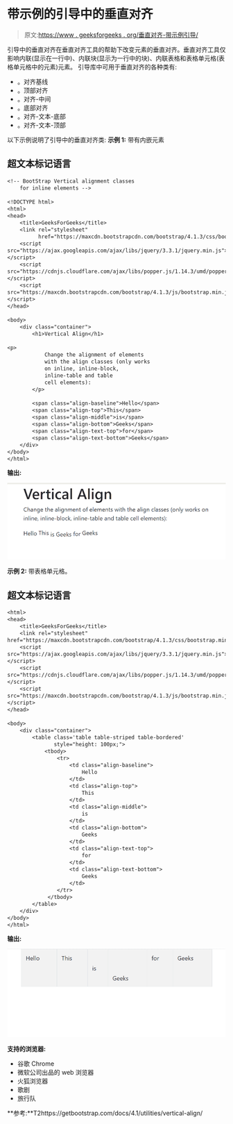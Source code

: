 # 带示例的引导中的垂直对齐

> 原文:[https://www . geeksforgeeks . org/垂直对齐-带示例引导/](https://www.geeksforgeeks.org/vertical-alignment-in-bootstrap-with-examples/)

引导中的垂直对齐在垂直对齐工具的帮助下改变元素的垂直对齐。垂直对齐工具仅影响内联(显示在一行中)、内联块(显示为一行中的块)、内联表格和表格单元格(表格单元格中的元素)元素。
引导库中可用于垂直对齐的各种类有:

*   。对齐基线
*   。顶部对齐
*   。对齐-中间
*   。底部对齐
*   。对齐-文本-底部
*   。对齐-文本-顶部

以下示例说明了引导中的垂直对齐类:
**示例 1:** 带有内嵌元素

## 超文本标记语言

```
<!-- BootStrap Vertical alignment classes
    for inline elements -->

<!DOCTYPE html>
<html>
<head>
    <title>GeeksForGeeks</title>
    <link rel="stylesheet"
          href="https://maxcdn.bootstrapcdn.com/bootstrap/4.1.3/css/bootstrap.min.css">
    <script src="https://ajax.googleapis.com/ajax/libs/jquery/3.3.1/jquery.min.js"></script>
    <script src="https://cdnjs.cloudflare.com/ajax/libs/popper.js/1.14.3/umd/popper.min.js"></script>
    <script src="https://maxcdn.bootstrapcdn.com/bootstrap/4.1.3/js/bootstrap.min.js"></script>
</head>

<body>
    <div class="container">
        <h1>Vertical Align</h1>

<p>
            Change the alignment of elements
            with the align classes (only works
            on inline, inline-block,
            inline-table and table
            cell elements):
        </p>

        <span class="align-baseline">Hello</span>
        <span class="align-top">This</span>
        <span class="align-middle">is</span>
        <span class="align-bottom">Geeks</span>
        <span class="align-text-top">for</span>
        <span class="align-text-bottom">Geeks</span>
    </div>
</body>
</html>
```

**输出:**

![](img/c616baa4166119924ebce321dc5a6578.png)

**示例 2:** 带表格单元格。

## 超文本标记语言

```
<html>
<head>
    <title>GeeksForGeeks</title>
    <link rel="stylesheet" href="https://maxcdn.bootstrapcdn.com/bootstrap/4.1.3/css/bootstrap.min.css">
    <script src="https://ajax.googleapis.com/ajax/libs/jquery/3.3.1/jquery.min.js"></script>
    <script src="https://cdnjs.cloudflare.com/ajax/libs/popper.js/1.14.3/umd/popper.min.js"></script>
    <script src="https://maxcdn.bootstrapcdn.com/bootstrap/4.1.3/js/bootstrap.min.js"></script>
</head>

<body>
    <div class="container">
        <table class='table table-striped table-bordered'
               style="height: 100px;">
            <tbody>
                <tr>
                    <td class="align-baseline">
                        Hello
                    </td>
                    <td class="align-top">
                        This
                    </td>
                    <td class="align-middle">
                        is
                    </td>
                    <td class="align-bottom">
                        Geeks
                    </td>
                    <td class="align-text-top">
                        for
                    </td>
                    <td class="align-text-bottom">
                        Geeks
                    </td>
                </tr>
             </tbody>
        </table>
    </div>
</body>
</html>
```

**输出:**

![](img/a7227197ce8b3743304c8d175cebeeed.png)

**支持的浏览器:**

*   谷歌 Chrome
*   微软公司出品的 web 浏览器
*   火狐浏览器
*   歌剧
*   旅行队

**参考:**T2https://getbootstrap.com/docs/4.1/utilities/vertical-align/
